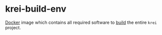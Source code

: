 # krei-build-env

[Docker](https://www.docker.com/) image which contains all required software to [build](https://krei.projects.metio.wtf/) the entire `krei` project.
